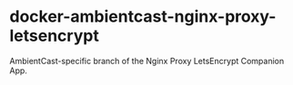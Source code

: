 # docker-ambientcast-nginx-proxy-letsencrypt
AmbientCast-specific branch of the Nginx Proxy LetsEncrypt Companion App.
